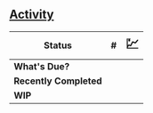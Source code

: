 
## [Activity](#NOTE:0)
| Status                 | #                                           | <span style="font-size: 1.5em;">:chart:</span> |
|------------------------|---------------------------------------------|------------------------------------------------|
| **What's Due?**        | <!--[{{totals["What's Due?"]}}]-->          | <!--[ {{dueEmoji}} ]-->                        |
| **Recently Completed** | <!--[ {{totals["Recently Completed"]}} ]--> | <!--[ {{recentEmoji}} ]-->                     |
| **WIP**                | <!--[ {{totals["DOING"]}} ]-->              | <!--[ {{wipEmoji}} ]-->                        |
<!-- expand::1 refresh::1 metadata::value #three epic::"Release 1.25" -->
